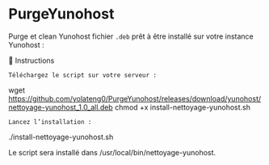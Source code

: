 # PurgeYunohost
Purge et clean Yunohost
fichier `.deb` prêt à être installé sur votre instance Yunohost :

📌 Instructions

    Téléchargez le script sur votre serveur :

wget https://github.com/yolateng0/PurgeYunohost/releases/download/yunohost/nettoyage-yunohost_1.0_all.deb
chmod +x install-nettoyage-yunohost.sh

    Lancez l’installation :

./install-nettoyage-yunohost.sh

Le script sera installé dans /usr/local/bin/nettoyage-yunohost.


